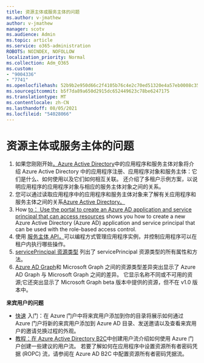 ```yaml
---
title: 资源主体或服务主体的问题
ms.author: v-jmathew
author: v-jmathew
manager: scotv
ms.audience: Admin
ms.topic: article
ms.service: o365-administration
ROBOTS: NOINDEX, NOFOLLOW
localization_priority: Normal
ms.collection: Adm_O365
ms.custom:
- "9004336"
- "7741"
ms.openlocfilehash: 52b9b2e950d66c2f4105b76c4e2c70ed51320e4a57eb0008c353a9587fcc6510
ms.sourcegitcommit: b5f7da89a650d2915dc652449623c78be6247175
ms.translationtype: MT
ms.contentlocale: zh-CN
ms.lasthandoff: 08/05/2021
ms.locfileid: "54028066"
---
```

# <a name="issues-with-a-resource-or-service-principal"></a>资源主体或服务主体的问题

1. 如果您刚刚开始[，Azure Active Directory](https://docs.microsoft.com/azure/active-directory/develop/app-objects-and-service-principals)中的应用程序和服务主体对象将介绍 Azure Active Directory 中的应用程序注册、应用程序对象和服务主体：它们是什么、如何使用以及它们如何相互关联。 还介绍了多租户示例方案，以说明应用程序的应用程序对象与相应的服务主体对象之间的关系。
2. 您可以通过读取应用程序中的应用程序和服务主体对象来了解有关应用程序和服务主体之间的关系[Azure Active Directory。](https://docs.microsoft.com/azure/active-directory/develop/app-objects-and-service-principals)
3. How [to： Use the portal to create an Azure AD application and service principal that can access resources](https://docs.microsoft.com/azure/active-directory/develop/howto-create-service-principal-portal) shows you how to create a new Azure Active Directory (Azure AD) application and service principal that can be used with the role-based access control.
4. 使用 [服务主体 API，](https://docs.microsoft.com/graph/api/resources/serviceprincipal)可以编程方式管理应用程序实例，并控制应用程序可以在租户内执行哪些操作。
5. [servicePrincipal 资源类型](https://docs.microsoft.com/graph/api/resources/serviceprincipal) 列出了 servicePrincipal 资源类型的所有属性和方法。
6. [Azure AD Graph](https://docs.microsoft.com/graph/migrate-azure-ad-graph-resource-differences)和 Microsoft Graph 之间的资源类型差异突出显示了 Azure AD Graph 与 Microsoft Graph 之间的差异。 它显示名称不同或不可用的资源;它还突出显示了 Microsoft Graph beta 版本中提供的资源，但不在 v1.0 版本中。

**来宾用户的问题**

- [快速](https://docs.microsoft.com/azure/active-directory/external-identities/b2b-quickstart-add-guest-users-portal#prerequisites) 入门：在 Azure 门户中将来宾用户添加到你的目录将展示如何通过 Azure 门户将新的来宾用户添加到 Azure AD 目录、发送邀请以及查看来宾用户的邀请兑换过程的外观。
- [教程：在 Azure Active Directory B2C](https://docs.microsoft.com/azure/active-directory-b2c/tutorial-create-user-flows)中创建用户流介绍如何使用 Azure 门户创建一些建议的用户流。 若要了解如何在应用程序中设置资源所有者密码凭据 (ROPC) 流，请参阅在 Azure AD B2C 中配置资源所有者密码凭据流。
